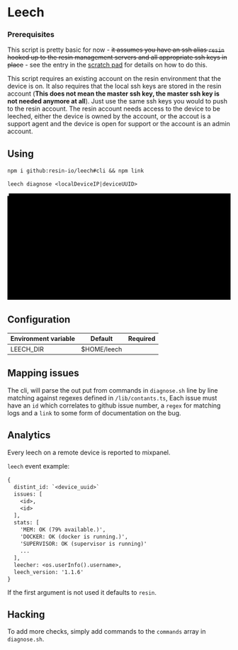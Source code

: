 # Leech

### Prerequisites

This script is pretty basic for now - ~~it assumes you have an ssh alias `resin`
hooked up to the resin management servers and all appropriate ssh keys in
place~~ - see the entry in the [scratch pad][scratch] for details on how to do
this.

This script requires an existing account on the resin environment that the
device is on. It also requires that the local ssh keys are stored in the resin
account (**This does not mean the master ssh key, the master ssh key is not
needed anymore at all**). Just use the same ssh keys you would to push to the
resin account. The resin account needs access to the device to be leeched,
either the device is owned by the account, or the accout is a support agent and
the device is open for support or the account is an admin account.

## Using

```
npm i github:resin-io/leech#cli && npm link
```

```
leech diagnose <localDeviceIP|deviceUUID>
```

![demo](output.gif)

## Configuration

| Environment variable | Default     | Required |
|-----------------------|-------------|----------|
| LEECH_DIR             | $HOME/leech |          |

## Mapping issues

The cli, will parse the out put from commands in `diagnose.sh` line by line matching against regexes defined in `/lib/contants.ts`, Each issue must have an `id` which correlates to github issue number, a `regex` for matching logs and a `link` to some form of documentation on the bug.

## Analytics

Every leech on a remote device is reported to mixpanel.

`leech` event example:
```
{
  distint_id: `<device_uuid>`
  issues: [
    <id>,
    <id>
  ],
  stats: [
    'MEM: OK (79% available.)',
    'DOCKER: OK (docker is running.)',
    'SUPERVISOR: OK (supervisor is running)'
    ...
  ],
  leecher: <os.userInfo().username>,
  leech_version: '1.1.6'
}
```

If the first argument is not used it defaults to `resin`.

## Hacking

To add more checks, simply add commands to the `commands` array in
`diagnose.sh`.

[scratch]:https://github.com/resin-io/hq/wiki/Scratch-Pad#accessing-user-devices
